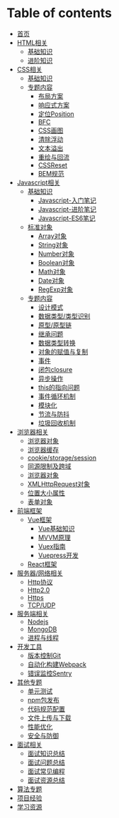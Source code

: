 # Table of contents

* [首页](README.md)
* [HTML相关](html/README.md)
  * [基础知识](html/html-basic.md)
  * [进阶知识](html/html-advanced.md)
* [CSS相关](css/README.md)
  * [基础知识](css/css-basic)
  * [专题内容](css/topics/README.md)
    * [布局方案](css/topics/layout.md)
    * [响应式方案](css/topics/responsive-layout.md)
    * [定位Position](css/topics/position.md)
    * [BFC](css/topics/bfc.md)
    * [CSS画图](css/topics/css-drawing.md)
    * [清除浮动](css/topics/clear-float.md)
    * [文本溢出](css/topics/text-overflow.md)
    * [重绘与回流](css/topics/repaint-and-reflow.md)
    * [CSSReset](css/topics/css-reset.md)
    * [BEM规范](css/topics/bem.md)
* [Javascript相关](javascript/README.md)
  * [基础知识](javascript/basic/README.md)
    * [Javascript-入门笔记](javascript/basic/js-basic.md)
    * [Javascript-进阶笔记](javascript/basic/js-advanced.md)
    * [Javascript-ES6笔记](javascript/basic/js-es6.md)
  * [标准对象](javascript/objects/README.md)
    * [Array对象](javascript/objects/array.md)
    * [String对象](javascript/objects/string.md)
    * [Number对象](javascript/objects/number.md)
    * [Boolean对象](javascript/objects/boolean.md)
    * [Math对象](javascript/objects/math.md)
    * [Date对象](javascript/objects/date.md)
    * [RegExp对象](javascript/objects/regexp.md)
  * [专题内容](javascript/topics/README.md)
    * [设计模式](javascript/topics/pattern.md)
    * [数据类型/类型识别](javascript/topics/data-type.md)
    * [原型/原型链](javascript/topics/prototype.md)
    * [继承问题](javascript/topics/inherit.md)
    * [数据类型转换](javascript/topics/type-conversion.md)
    * [对象的赋值与复制](javascript/topics/copy-object.md)
    * [事件](javascript/topics/event.md)
    * [闭包closure](javascript/topics/closure.md)
    * [异步操作](javascript/topics/asynchronous.md)
    * [this的指向问题](javascript/topics/this.md)
    * [事件循环机制](javascript/topics/event-loop.md)
    * [模块化](javascript/topics/module.md)
    * [节流与防抖](https://www.cnblogs.com/zhuanzhuanfe/p/10633019.html)
    * [垃圾回收机制](https://segmentfault.com/a/1190000018605776?utm_source=tag-newest)
* [浏览器相关](browser/README.md)
  * [浏览器对象]()
  * [浏览器缓存]()
  * [cookie/storage/session]()
  * [同源限制及跨域]()
  * [浏览器对象]()
  * [XMLHttpRequest对象]()
  * [位置大小属性]()
  * [表单对象]()
* [前端框架](frameworks/README.md)
  * [Vue框架](frameworks/vue/README.md)
    * [Vue基础知识](frameworks/vue/vue-basic.md)
    * [MVVM原理](frameworks/vue/mvvm.md)
    * [Vuex指南](https://github.com/MrEnvision/Front-end_learning_project/tree/master/vuex_tutorial)
    * [Vuepress开发](frameworks/vue/vuepress.md)
  * [React框架](frameworks/react/README.md)
* [服务器/网络相关](network/README.md)
  * [Http协议]()
  * [Http2.0]()
  * [Https]()
  * [TCP/UDP]()
* [服务端相关](backEnd/README.md)
  * [Nodejs]()
  * [MongoDB]()
  * [进程与线程](https://www.cnblogs.com/xiaolincoding/p/13289992.html)
* [开发工具](tools/README.md)
  * [版本控制Git](tools/git.md)
  * [自动化构建Webpack](tools/webpack.md)
  * [错误监控Sentry](tools/sentry.md)
* [其他专题](topics/README.md)
  * [单元测试](topics/unit-test.md)
  * [npm包发布](topics/npm-package.md)
  * [代码规范配置](https://github.com/MrEnvision/Front-end_learning_project/blob/master/coding_guide_setting)
  * [文件上传与下载](topics/file-upload-download.md)
  * [性能优化](topics/optimization.md)
  * [安全与防御](topics/security.md)
* [面试相关](interview/README.md)
  * [面试知识总结](interview/knowledge.md)
  * [面试问题总结](interview/questions.md)
  * [面试常见编程](interview/coding.md)
  * [面试资源总结](interview/sources.md)
* [算法专题](algorithm/README.md)
* [项目经验](projects/README.md)
* [学习资源](resource/README.md)
